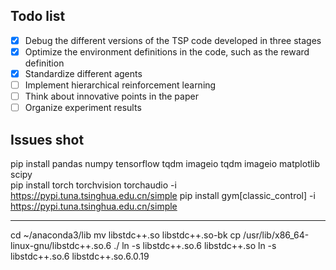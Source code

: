 ## Todo list

- [x] Debug the different versions of the TSP code developed in three stages
- [x] Optimize the environment definitions in the code, such as the reward definition
- [x] Standardize different agents
- [ ] Implement hierarchical reinforcement learning
- [ ] Think about innovative points in the paper
- [ ] Organize experiment results  

## Issues shot
pip install pandas numpy tensorflow tqdm imageio tqdm imageio matplotlib scipy  
pip install torch torchvision torchaudio   -i  https://pypi.tuna.tsinghua.edu.cn/simple
pip install gym[classic_control] -i https://pypi.tuna.tsinghua.edu.cn/simple

---------
cd ~/anaconda3/lib
mv libstdc++.so libstdc++.so-bk
cp /usr/lib/x86_64-linux-gnu/libstdc++.so.6 ./
ln -s libstdc++.so.6 libstdc++.so
ln -s libstdc++.so.6 libstdc++.so.6.0.19

